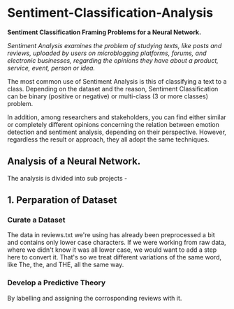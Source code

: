 # Sentiment-Classification-Analysis
**Sentiment Classification Framing Problems for a Neural Network.**

_Sentiment Analysis examines the problem of studying texts, like posts and reviews, uploaded by users on microblogging platforms, forums, and electronic businesses, regarding the opinions they have about a product, service, event, person or idea._

The most common use of Sentiment Analysis is this of classifying a text to a class. Depending on the dataset and the reason, Sentiment Classification can be binary (positive or negative) or multi-class (3 or more classes) problem.

In addition, among researchers and stakeholders, you can find either similar or completely different opinions concerning the relation between emotion detection and sentiment analysis, depending on their perspective. However, regardless the result or approach, they all adopt the same techniques.

## Analysis of a Neural Network.

The analysis is divided into sub projects -

## 1. Perparation of Dataset
### Curate a Dataset

The data in reviews.txt we're using has already been preprocessed a bit and contains only lower case characters. If we were working from raw data, where we didn't know it was all lower case, we would want to add a step here to convert it. That's so we treat different variations of the same word, like The, the, and THE, all the same way.

### Develop a Predictive Theory

By labelling and assigning the corrosponding reviews with it.
